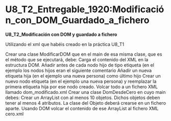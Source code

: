 # U8_T2_Entregable_1920:Modificación_con_DOM_Guardado_a_fichero

**U8_T2_Modificación con DOM y guardado a fichero**

Utilizando el xml que habéis creado en la práctica U8_T1

Crear una clase ModificarDOM que en el main de esa misma clase, que es el método que se ejecutará, debe:
Carga el contenido del XML en la estructura DOM.
Añadir antes de cada nodo hijo de tipo etiqueta  (en el ejemplo los nodos hijos eran <persona>  el siguiente comentario <!-- COMENTARIO AÑADIDO DESDE DOM -->
Añadir un nueva etiqueta hija (en el ejemplo una nueva persona) como último hijo
Crear un nuevo nodo etiqueta (en el ejemplo una nueva persona) y reemplazar la primera etiqueta hija por ese nodo creado.
Volcar todo a un fichero XML llamado dom_modificado.xml
Crear una clase DomDesdeCero en cuyo main debes:
Crear un ArrayList con al menos 10 objetos. Dichos objetos deben tener al menos 4 atributos. La clase del Objeto deberá crearse en un fichero aparte.
Usando DOM volcar el contenido de ese ArrayList al fichero XML cero.xml
